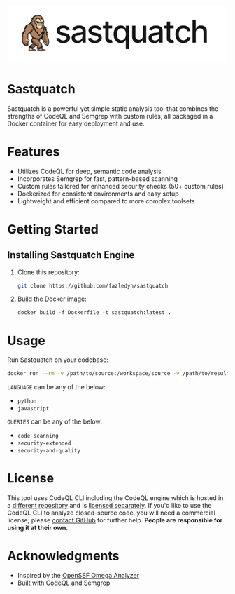 <img src="./docs/sastquatch_icon.png" width="500px" height="auto">

# Sastquatch
Sastquatch is a powerful yet simple static analysis tool that combines the strengths of CodeQL and Semgrep with custom rules, all packaged in a Docker container for easy deployment and use.


# Features
- Utilizes CodeQL for deep, semantic code analysis
- Incorporates Semgrep for fast, pattern-based scanning
- Custom rules tailored for enhanced security checks (50+ custom rules)
- Dockerized for consistent environments and easy setup
- Lightweight and efficient compared to more complex toolsets


# Getting Started

## Installing Sastquatch Engine
1. Clone this repository:
    ```bash
    git clone https://github.com/fazledyn/sastquatch
    ```

2. Build the Docker image:
    ```
    docker build -f Dockerfile -t sastquatch:latest .
    ```

# Usage
Run Sastquatch on your codebase:
```bash
docker run --rm -v /path/to/source:/workspace/source -v /path/to/result:/workspace/result -t codeql-container:dev --language LANGUAGE --queries QUERIES
```
`LANGUAGE` can be any of the below:
- `python`
- `javascript`

`QUERIES` can be any of the below:
- `code-scanning`
- `security-extended`
- `security-and-quality`


# License
This tool uses CodeQL CLI including the CodeQL engine which is hosted in a [different repository](https://github.com/github/codeql-cli-binaries) and is [licensed separately](https://github.com/github/codeql-cli-binaries/blob/main/LICENSE.md). If you'd like to use the CodeQL CLI to analyze closed-source code, you will need a commercial license; please [contact GitHub](https://github.com/enterprise/contact) for further help. **People are responsible for using it at their own.**


# Acknowledgments
- Inspired by the [OpenSSF Omega Analyzer](https://github.com/ossf/alpha-omega/tree/main/omega/analyzer)
- Built with CodeQL and Semgrep

